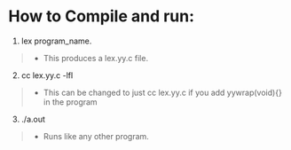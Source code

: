 # How to Compile and run:
  1. lex program_name.
  > * This produces a lex.yy.c file.
  2. cc lex.yy.c -lfl 
  > * This can be changed to just cc lex.yy.c if you add yywrap(void){} in the program
  3. ./a.out
  > * Runs like any other program.
